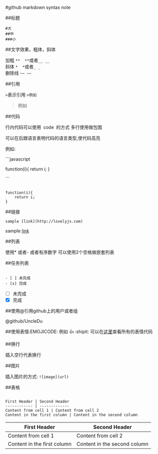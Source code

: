 #github markdown syntax note

##标题   
```
#大
##中
###小

```

##文字效果，粗体，斜体

加粗 `**  **`或者`__ __`   
斜体 `*  *`或者`_ _`   
删除线  `~~ ~~`   


##引用

`>`表示引用
`>例如`
>例如


##代码

行内代码可以使用` `code` `的方式
多行使用做包围

可以在后跟语言表明代码的语言类型,使代码高亮

例如:

\`\`\`javascript

function(i){
    return i;
}

\`\`\`

```

function(i){
    return i;
}

```
##链接

```
sample [link](http://lovelyjs.com)

```
sample [link](http://lovelyjs.com)

##列表

使用\* 或者\- 或者有序数字
可以使用2个空格做嵌套列表

##任务列表
```

- [ ] 未完成
- [x] 完成

```
- [ ] 未完成
- [x] 完成

##使用@引用github上的用户或者组

@github/UncleDu

##使用表情:EMOJICODE:
例如
:+1:
:shipit:
可以在[这里](http://www.emoji-cheat-sheet.com/)查看所有的表情代码

##换行

插入空行代表换行

##图片

插入图片的方式: `![image](url)`

##表格
```
 
First Header | Second Header
------------ | -------------
Content from cell 1 | Content from cell 2
Content in the first column | Content in the second column

```
First Header | Second Header
------------ | -------------
Content from cell 1 | Content from cell 2
Content in the first column | Content in the second column
